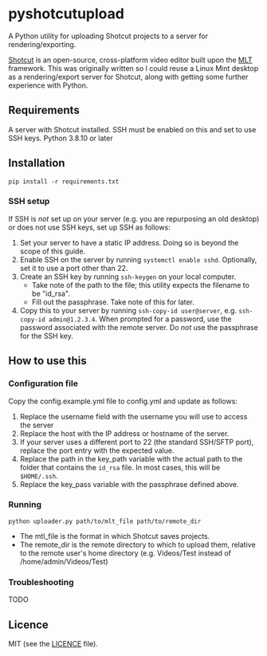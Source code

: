 # pyshotcutupload
A Python utility for uploading Shotcut projects to a server for rendering/exporting. 

[Shotcut](https://shotcut.org/) is an open-source, cross-platform video editor built upon the [MLT](https://www.mltframework.org/) framework. This was originally written so I could reuse a Linux Mint desktop as a rendering/export server for Shotcut, along with getting some further experience with Python.

## Requirements
A server with Shotcut installed. SSH must be enabled on this and set to use SSH keys.
Python 3.8.10 or later

## Installation
`pip install -r requirements.txt`

### SSH setup
If SSH is _not_ set up on your server (e.g. you are repurposing an old desktop) or does not use SSH keys, set up SSH as follows:
1. Set your server to have a static IP address. Doing so is beyond the scope of this guide.
2. Enable SSH on the server by running `systemctl enable sshd`. Optionally, set it to use a port other than 22.
3. Create an SSH key by running `ssh-keygen` on your local computer. 
	- Take note of the path to the file; this utility expects the filename to be "id_rsa".
	- Fill out the passphrase. Take note of this for later.
4. Copy this to your server by running `ssh-copy-id user@server`, e.g. `ssh-copy-id admin@1.2.3.4`. When prompted for a password, use the password associated with the remote server. Do *not* use the passphrase for the SSH key.

## How to use this

### Configuration file
Copy the config.example.yml file to config.yml and update as follows:
1. Replace the username field with the username you will use to access the server
2. Replace the host with the IP address or hostname of the server.
3. If your server uses a different port to 22 (the standard SSH/SFTP port), replace the port entry with the expected value.
4. Replace the path in the key_path variable with the actual path to the folder that contains the `id_rsa` file. In most cases, this will be `$HOME/.ssh`.
5. Replace the key_pass variable with the passphrase defined above.

### Running
`python uploader.py path/to/mlt_file path/to/remote_dir`
- The mtl_file is the format in which Shotcut saves projects.
- The remote_dir is the remote directory to which to upload them, relative to the remote user's home directory (e.g. Videos/Test instead of /home/admin/Videos/Test)

### Troubleshooting
TODO

## Licence
MIT (see the [LICENCE](./LICENCE) file).